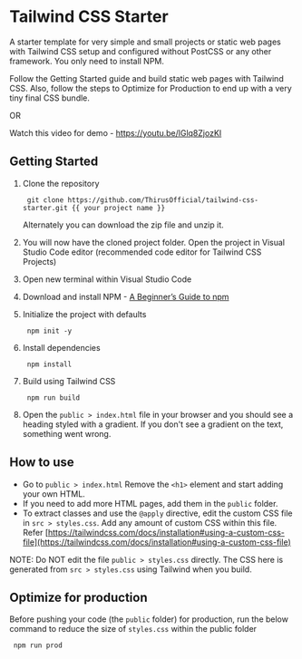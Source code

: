 # Tailwind CSS Starter
A starter template for very simple and small projects or static web pages with Tailwind CSS setup and configured without PostCSS or any other framework. You only need to install NPM.

Follow the Getting Started guide and build static web pages with Tailwind CSS. Also, follow the steps to Optimize for Production to end up with a very tiny final CSS bundle.

OR

Watch this video for demo - https://youtu.be/lGlq8ZjozKI

## Getting Started
1. Clone the repository


        git clone https://github.com/ThirusOfficial/tailwind-css-starter.git {{ your project name }}

   Alternately you can download the zip file and unzip it.

 2.  You will now have the cloned project folder. Open the project in
   Visual Studio Code editor (recommended code editor for Tailwind CSS
   Projects)
   
 3. Open new terminal within Visual Studio Code
   
 4.  Download and install NPM - [A Beginner’s Guide to npm](https://www.sitepoint.com/npm-guide/)
   
 5. Initialize the project with defaults

         npm init -y 

6. Install dependencies

        npm install

7. Build using Tailwind CSS

        npm run build

8. Open the `public > index.html` file in your browser and you should see a heading styled with a gradient. If you don't see a gradient on the text, something went wrong.


## How to use

- Go to `public > index.html` Remove the `<h1>` element and start adding your own HTML.
- If you need to add more HTML pages, add them in the `public` folder.
- To extract classes and use the `@apply` directive, edit the custom CSS file in `src > styles.css`. Add any amount of custom CSS within this file. Refer [https://tailwindcss.com/docs/installation#using-a-custom-css-file](https://tailwindcss.com/docs/installation#using-a-custom-css-file)

NOTE: Do NOT edit the file `public > styles.css` directly. The CSS here is generated from `src > styles.css` using Tailwind when you build.


## Optimize for production

Before pushing your code (the `public` folder) for production, run the below command to reduce the size of `styles.css` within the public folder

     npm run prod

 
